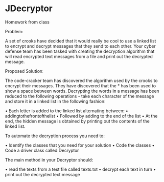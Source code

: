 # JDecryptor
Homework from class

Problem:

  A set of crooks have decided that it would really be cool to use a linked list to encrypt and decrypt messages that they send to each other. Your cyber defense team has been tasked with creating the decryption algorithm that will read encrypted text messages from a file and print out the decrypted message.

Proposed Solution:

  The code-cracker team has discovered the algorithm used by the crooks to encrypt their messages.
  They have discovered that the * has been used to show a space between words. Decrypting the words in a message has been reduced to the following operations - take each character of the message and store it in a linked list in the following fashion:

• Each letter is added to the linked list alternating between: 
  • addingtothefrontofthelist 
  • Followed by adding to the end of the list
• At the end, the hidden message is obtained by printing out the contents of the linked list.

To automate the decryption process you need to:

• Identify the classes that you need for your solution
• Code the classes
• Code a driver class called Decryptor

The main method in your Decryptor should:

• read the texts from a test file called texts.txt 
• decrypt each text in turn
• print out the decrypted text message
